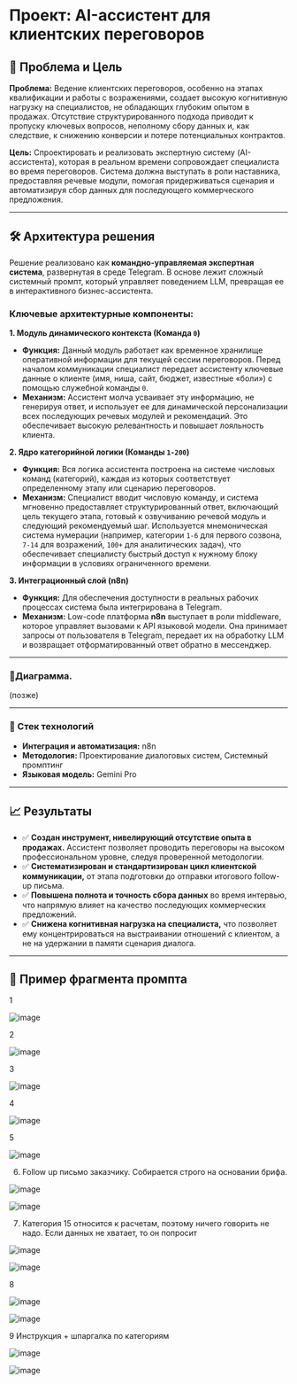 # Проект: AI-ассистент для клиентских переговоров

## 🎯 Проблема и Цель

**Проблема:** Ведение клиентских переговоров, особенно на этапах квалификации и работы с возражениями, создает высокую когнитивную нагрузку на специалистов, не обладающих глубоким опытом в продажах. Отсутствие структурированного подхода приводит к пропуску ключевых вопросов, неполному сбору данных и, как следствие, к снижению конверсии и потере потенциальных контрактов.

**Цель:** Спроектировать и реализовать экспертную систему (AI-ассистента), которая в реальном времени сопровождает специалиста во время переговоров. Система должна выступать в роли наставника, предоставляя речевые модули, помогая придерживаться сценария и автоматизируя сбор данных для последующего коммерческого предложения.

---

## 🛠️ Архитектура решения

Решение реализовано как **командно-управляемая экспертная система**, развернутая в среде Telegram. В основе лежит сложный системный промпт, который управляет поведением LLM, превращая ее в интерактивного бизнес-ассистента.

### Ключевые архитектурные компоненты:

**1. Модуль динамического контекста (Команда `0`)**
* **Функция:** Данный модуль работает как временное хранилище оперативной информации для текущей сессии переговоров. Перед началом коммуникации специалист передает ассистенту ключевые данные о клиенте (имя, ниша, сайт, бюджет, известные «боли») с помощью служебной команды `0`.
* **Механизм:** Ассистент молча усваивает эту информацию, не генерируя ответ, и использует ее для динамической персонализации всех последующих речевых модулей и рекомендаций. Это обеспечивает высокую релевантность и повышает лояльность клиента.

**2. Ядро категорийной логики (Команды `1-200`)**
* **Функция:** Вся логика ассистента построена на системе числовых команд (категорий), каждая из которых соответствует определенному этапу или сценарию переговоров.
* **Механизм:** Специалист вводит числовую команду, и система мгновенно предоставляет структурированный ответ, включающий цель текущего этапа, готовый к озвучиванию речевой модуль и следующий рекомендуемый шаг. Используется мнемоническая система нумерации (например, категории `1-6` для первого созвона, `7-14` для возражений, `100+` для аналитических задач), что обеспечивает специалисту быстрый доступ к нужному блоку информации в условиях ограниченного времени.

**3. Интеграционный слой (n8n)**
* **Функция:** Для обеспечения доступности в реальных рабочих процессах система была интегрирована в Telegram.
* **Механизм:** Low-code платформа **n8n** выступает в роли middleware, которое управляет вызовами к API языковой модели. Она принимает запросы от пользователя в Telegram, передает их на обработку LLM и возвращает отформатированный ответ обратно в мессенджер.

---

### 🔁Диаграмма.
(позже)

---

### 🧰 Стек технологий
* **Интеграция и автоматизация:** n8n
* **Методология:** Проектирование диалоговых систем, Системный промптинг
* **Языковая модель:** Gemini Pro

---

## 📈 Результаты

* ✅ **Создан инструмент, нивелирующий отсутствие опыта в продажах.** Ассистент позволяет проводить переговоры на высоком профессиональном уровне, следуя проверенной методологии.
* ✅ **Систематизирован и стандартизирован цикл клиентской коммуникации,** от этапа подготовки до отправки итогового follow-up письма.
* ✅ **Повышена полнота и точность сбора данных** во время интервью, что напрямую влияет на качество последующих коммерческих предложений.
* ✅ **Снижена когнитивная нагрузка на специалиста,** что позволяет ему концентрироваться на выстраивании отношений с клиентом, а не на удержании в памяти сценария диалога.

---

## 📄 Пример фрагмента промпта

1

![image](https://github.com/user-attachments/assets/2bc9c8f0-cba4-4a73-a4f6-b57d05aa9017)

2

![image](https://github.com/user-attachments/assets/3aed9b6c-c255-4f2e-bbdf-e72edcca65ab)

3

![image](https://github.com/user-attachments/assets/283acade-510d-4cd6-a72e-364fbac99aeb)

4

![image](https://github.com/user-attachments/assets/3e390c27-3ba5-4ffe-9e3a-71009d52d47f)

5

![image](https://github.com/user-attachments/assets/92e12c02-5a0c-49cd-b86b-0e9b812335cd)

6. Follow up письмо заказчику. Собирается строго на основании брифа.

![image](https://github.com/user-attachments/assets/84ae7496-ec6d-4c19-b339-d520681b0520)

![image](https://github.com/user-attachments/assets/3706cc8f-078c-4a42-9b0a-2ce4283b1a58)

7. Категория 15 относится к расчетам, поэтому ничего говорить не надо. Если данных не хватает, то он попросит

![image](https://github.com/user-attachments/assets/50dd0b18-86eb-416c-bad5-3fd6bc50018a)

![image](https://github.com/user-attachments/assets/b44b3255-7ad8-46b6-8993-266775e321c0)

8

![image](https://github.com/user-attachments/assets/0962dd9e-0741-4d92-9cd1-24f94783bfe5)

![image](https://github.com/user-attachments/assets/5c40f48d-6e77-4067-9a35-b636d3b6600e)

9 Инструкция + шпаргалка по категориям

![image](https://github.com/user-attachments/assets/7b2381e4-ddf7-4dca-93bc-fd0cf5e16b34)

![image](https://github.com/user-attachments/assets/3abeac4b-a5d4-41ea-8f1b-a567d70fee80)
